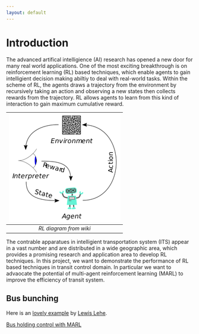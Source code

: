 ```yaml
---
layout: default
---
```


# Introduction

The advanced artifical intelligience (AI) research has opened a new door for many real world applications. 
One of the most exciting breakthrough is on reinforcement learning (RL) based techniques, which enable
agents to gain intelligient decision making abiltiy to deal with real-world tasks. 
Within the scheme of RL, the agents draws a trajectory from the environment by recursively taking an action
and observing a new states then collects rewards from the trajectory. RL allows agents to learn from this kind of interaction to gain maximum cumulative reward.

|![RL diagram](assets/img/RL_diagram.png)|
|:--:| 
| *RL diagram from wiki* |

The contrable apparatues in intelligient transportation system (ITS) appear in a vast number and are distributed in a wide
geographic area, which provides a promising research and application area to develop RL techniques.
In this project, we want to demonstrate the performance of RL based techniques in transit control domain.
In particular we want to advaocate the potential of multi-agent reinforcement learning (MARL) to improve the efficiency of transit system.


## Bus bunching

Here is an [lovely example](https://setosa.io/bus/) by [Lewis Lehe](https://twitter.com/lewislehe).

[Bus holding control with MARL](./visualize.html)
